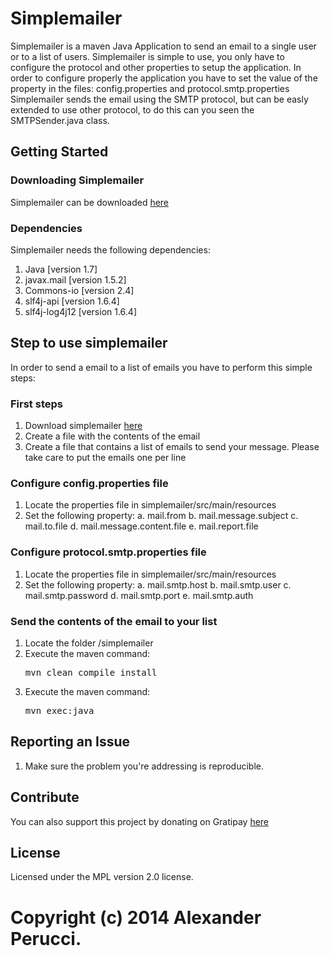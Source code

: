 Simplemailer
==================

Simplemailer is a maven Java Application to send an email to a single user or to a list of users.
Simplemailer is simple to use, you only have to configure the protocol and other properties to setup the application. 
In order to configure properly the application you have to set the value of the property in the files: config.properties and protocol.smtp.properties
Simplemailer sends the email using the SMTP protocol, but can be easly extended to use other protocol, to do this can you seen the SMTPSender.java class. 

## Getting Started

### Downloading Simplemailer

Simplemailer can be downloaded [here](https://github.com/prednaxela/simplemailer/archive/master.zip)

### Dependencies

Simplemailer needs the following dependencies:

 1. Java [version 1.7]
 2. javax.mail [version 1.5.2]
 3. Commons-io [version 2.4]
 4. slf4j-api [version 1.6.4]
 5. slf4j-log4j12 [version 1.6.4]

## Step to use simplemailer
In order to send a email to a list of emails you have to perform this simple steps:
### First steps
 1. Download simplemailer [here](https://github.com/prednaxela/simplemailer/archive/master.zip)
 2. Create a file with the contents of the email
 3. Create a file that contains a list of emails to send your message. Please take care to put the emails one per line

### Configure config.properties file
 1. Locate the properties file in simplemailer/src/main/resources
 2. Set the following property:
 	a. mail.from
 	b. mail.message.subject
 	c. mail.to.file
 	d. mail.message.content.file
 	e. mail.report.file

### Configure protocol.smtp.properties file
 1. Locate the properties file in simplemailer/src/main/resources
 2. Set the following property:
 	a. mail.smtp.host
 	b. mail.smtp.user
 	c. mail.smtp.password
 	d. mail.smtp.port
 	e. mail.smtp.auth



### Send the contents of the email to your list
 1. Locate the folder /simplemailer
 2. Execute the maven command: <pre>mvn clean compile install</pre>
 3. Execute the maven command: <pre>mvn exec:java</pre>


## Reporting an Issue

1. Make sure the problem you're addressing is reproducible.

## Contribute
You can also support this project by donating on Gratipay [here](https://www.gratipay.com/prednaxela/)

## License
Licensed under the MPL version 2.0 license.

Copyright (c) 2014 Alexander Perucci.
=======
